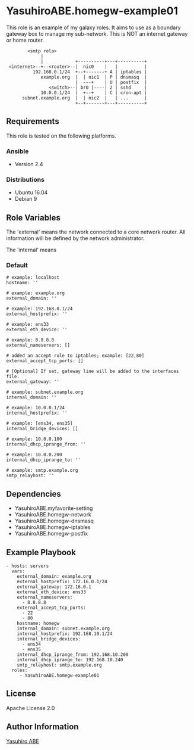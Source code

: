 YasuhiroABE.homegw-example01
============================

This role is an example of my galaxy roles.
It aims to use as a boundary gateway box to manage my sub-network.
This is NOT an internet gateway or home router.

            <smtp rela>
                 |
                 |            +----------+---+----------+
     <internet>--+--<router>--|  nic0    |   |          |
              192.168.0.1/24  +--+-------+ A | iptables |
                 example.org  |  | nic1  | P | dnsmasq  |
                              |  ---+    | U | postfix  |
                    <switch>--| br0 |----| 2 | sshd     |
                 10.0.0.1/24  |  +--+    | C | cron-apt |
          subnet.example.org  |  | nic2  |   | ...      |
                              +--+-------+---+----------+

Requirements
------------

This role is tested on the following platforms.

### Ansible
- Version 2.4

### Distributions
- Ubuntu 16.04
- Debian 9

Role Variables
--------------

The 'external' means the network connected to a core network router.
All information will be defined by the network administrator.

The 'internal' means 

### Default
    # example: localhost
    hostname: ''
    
    # example: example.org
    external_domain: ''
    
    # example: 192.168.0.1/24
    external_hostprefix: ''
    
    # example: ens33
    external_eth_device: ''
    
    # example: 8.8.8.8
    external_nameservers: []

    # added an accept rule to iptables; example: [22,80]
    external_accept_tcp_ports: []

    # [Optional] If set, gateway line will be added to the interfaces file.
    external_gateway: ''
    
    # example: subnet.example.org
    internal_domain: ''
    
    # example: 10.0.0.1/24
    internal_hostprefix: ''

    # example: [ens34, ens35]
    internal_bridge_devices: []
    
    # example: 10.0.0.100
    internal_dhcp_iprange_from: ''
    
    # example: 10.0.0.200
    internal_dhcp_iprange_to: ''
    
    # example: smtp.example.org
    smtp_relayhost: ''

Dependencies
------------

* YasuhiroABE.myfavorite-setting
* YasuhiroABE.homegw-network
* YasuhiroABE.homegw-dnsmasq 
* YasuhiroABE.homegw-iptables
* YasuhiroABE.homegw-postfix

Example Playbook
----------------

    - hosts: servers
      vars:
        external_domain: example.org
        external_hostprefix: 172.16.0.1/24
        external_gateway: 172.16.0.1
        external_eth_device: ens33
        external_nameservers:
          - 8.8.8.8
        external_accept_tcp_ports:
          - 22
          - 80
        hostname: homegw
        internal_domain: subnet.example.org
        internal_hostprefix: 192.168.10.1/24
        internal_bridge_devices:
          - ens34
          - ens35
        internal_dhcp_iprange_from: 192.168.10.200
        internal_dhcp_iprange_to: 192.168.10.240
        smtp_relayhost: smtp.example.org
      roles:
         - YasuhiroABE.homegw-example01

License
-------

Apache License 2.0

Author Information
------------------

[Yasuhiro ABE](http://www.yasundial.org/foaf.xml)
